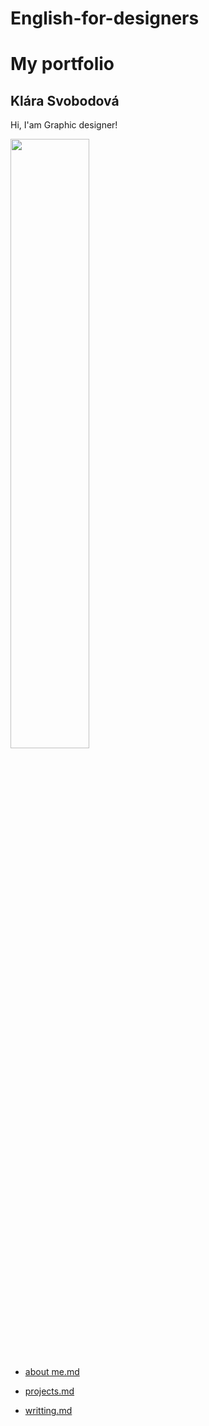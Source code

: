 # English-for-designers

# My portfolio
## Klára Svobodová
Hi, I'am Graphic designer!

<img src="https://github.com/KlaraSvobodova/English-for-designers/assets/152971101/d1e0e856-40da-4e43-a428-501c0d070355" width=50% height=50%>

- [about me.md](about_me.md)

- [projects.md](projects.md)

- [writting.md](writting.md)

